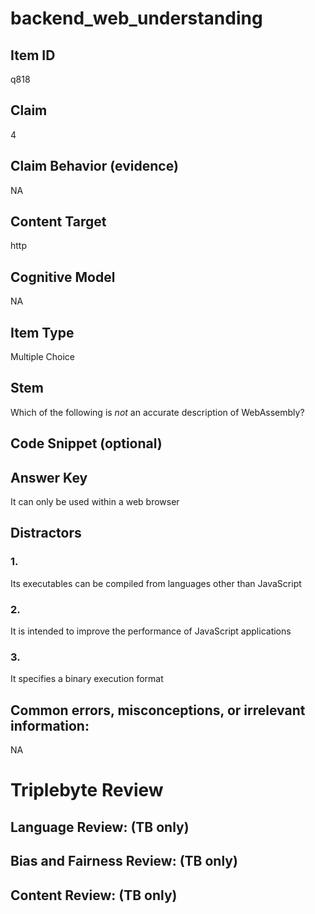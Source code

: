 # backend_web_understanding

## Item ID
q818

## Claim
4

## Claim Behavior (evidence)
NA

## Content Target
http

## Cognitive Model
NA

## Item Type
Multiple Choice

## Stem
Which of the following is *not* an accurate description of WebAssembly?

## Code Snippet (optional)


## Answer Key
It can only be used within a web browser

## Distractors

### 1.
Its executables can be compiled from languages other than JavaScript

### 2.
It is intended to improve the performance of JavaScript applications

### 3.
It specifies a binary execution format

## Common errors, misconceptions, or irrelevant information:
NA

# Triplebyte Review


## Language Review: (TB only)


## Bias and Fairness Review: (TB only)


## Content Review: (TB only)

